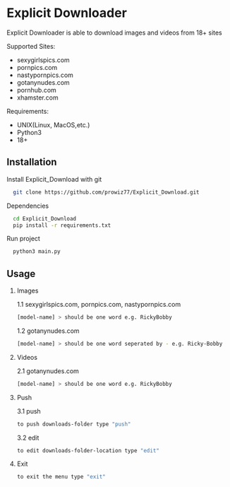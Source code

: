 # Explicit Downloader

Explicit Downloader is able to download images and videos from 18+ sites

Supported Sites:
  - sexygirlspics.com
  - pornpics.com
  - nastypornpics.com
  - gotanynudes.com
  - pornhub.com
  - xhamster.com 

Requirements:
  - UNIX(Linux, MacOS,etc.)
  - Python3
  - 18+
   


## Installation

Install Explicit_Download with git

```bash
  git clone https://github.com/prowiz77/Explicit_Download.git
```

Dependencies
```bash
  cd Explicit_Download  
  pip install -r requirements.txt
```
Run project

```bash
  python3 main.py
```  
    
## Usage
1. Images

   1.1 sexygirlspics.com, 
      pornpics.com,
      nastypornpics.com
      ```bash
      [model-name] > should be one word e.g. RickyBobby
      ```
  
   1.2 gotanynudes.com 
      ```bash
      [model-name] > should be one word seperated by - e.g. Ricky-Bobby
      ```

2. Videos
   
   2.1 gotanynudes.com
      ```bash
      [model-name] > should be one word e.g. RickyBobby
      ```

4. Push
   
    3.1 push
      ```bash
      to push downloads-folder type "push"
      ```
    3.2 edit
      ```bash
      to edit downloads-folder-location type "edit"
      ```

5. Exit
   
      ```bash
      to exit the menu type "exit"
      ```
